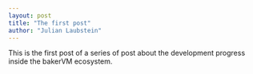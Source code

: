 ```yaml
---
layout: post
title: "The first post"
author: "Julian Laubstein"
---
```


This is the first post of a series of post about the development progress inside the bakerVM ecosystem.

